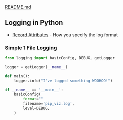 [README.md](README.md)

## Logging in Python

* [Record Attributes](https://docs.python.org/3.8/library/logging.html#logrecord-attributes) - 
How you specify the log format

### Simple 1 File Logging

```python
from logging import basicConfig, DEBUG, getLogger

logger = getLogger(__name__)

def main():
    logger.info("I've logged something WOOHOO!")

if __name__ == '__main__':
    basicConfig(
        format=""
        filename='pip_viz.log',
        level=DEBUG,
    )
```